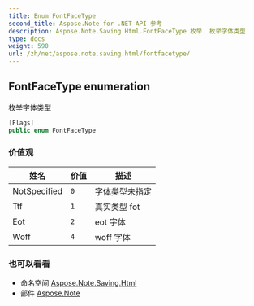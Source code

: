 ```yaml
---
title: Enum FontFaceType
second_title: Aspose.Note for .NET API 参考
description: Aspose.Note.Saving.Html.FontFaceType 枚举. 枚举字体类型
type: docs
weight: 590
url: /zh/net/aspose.note.saving.html/fontfacetype/
---
```

## FontFaceType enumeration

枚举字体类型

```csharp
[Flags]
public enum FontFaceType
```

### 价值观

| 姓名 | 价值 | 描述 |
| --- | --- | --- |
| NotSpecified | `0` | 字体类型未指定 |
| Ttf | `1` | 真实类型 fot |
| Eot | `2` | eot 字体 |
| Woff | `4` | woff 字体 |

### 也可以看看

* 命名空间 [Aspose.Note.Saving.Html](../../aspose.note.saving.html/)
* 部件 [Aspose.Note](../../)


